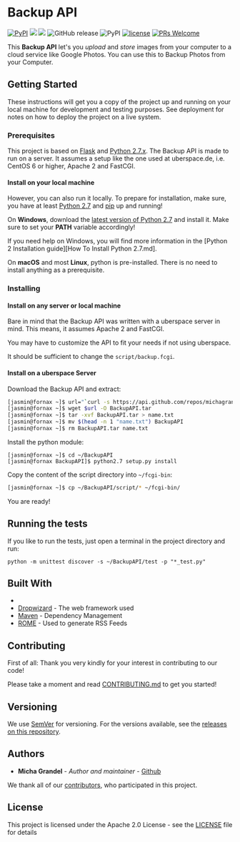 # Backup API

[![PyPI](https://img.shields.io/pypi/pyversions/BackupApi.svg)]()
![](https://img.shields.io/travis/michagrandel/BackupApi/develop.svg)
![](https://img.shields.io/codecov/c/github/michagrandel/BackupApi/develop.svg)
![GitHub release](https://img.shields.io/github/release/michagrandel/BackupApi.svg)
![PyPI](https://img.shields.io/pypi/v/BackupApi.svg)
[![license](https://img.shields.io/github/license/michagrandel/BackupApi.svg)]()
[![PRs Welcome](https://img.shields.io/badge/PRs-welcome-brightgreen.svg?style=flat-square)](http://makeapullrequest.com)

This **Backup API** let's you *upload* and *store* images from your computer
to a cloud service like Google Photos. You can use this to Backup Photos
from your Computer.

## Getting Started

These instructions will get you a copy of the project up and running on your 
local machine for development and testing purposes. See deployment for notes on 
how to deploy the project on a live system.

### Prerequisites

This project is based on [Flask][flask] and [Python 2.7.x][python]. 
The Backup API is made to run on a server. It assumes a setup like the one
used at uberspace.de, i.e. CentOS 6 or higher, Apache 2 and FastCGI.



#### Install on your local machine


However, you can also run it locally. To prepare for installation, make sure, you have at least [Python 2.7][python] and 
[pip][pip] up and running!

On **Windows**, download the [latest version of Python 2.7][python] and install it.
Make sure to set your **PATH** variable accordingly!

If you need help on Windows, you will find more information in the
[Python 2 Installation guide][How To Install Python 2.7.md].

On **macOS** and most **Linux**, python is pre-installed. There is no need to install
anything as a prerequisite.


### Installing

#### Install on any server or local machine

Bare in mind that the Backup API was written with a uberspace server in mind.
This means, it assumes Apache 2 and FastCGI.

You may have to customize the API to fit your needs if not using uberspace.

It should be sufficient to change the `script/backup.fcgi`.

#### Install on a uberspace Server

Download the Backup API and extract:

```bash
[jasmin@fornax ~]$ url="`curl -s https://api.github.com/repos/michagrandel/BackupApi/releases/latest | grep tarball_url | cut -d '"' -f 4`"
[jasmin@fornax ~]$ wget $url -O BackupAPI.tar
[jasmin@fornax ~]$ tar -xvf BackupAPI.tar > name.txt
[jasmin@fornax ~]$ mv $(head -n 1 "name.txt") BackupAPI
[jasmin@fornax ~]$ rm BackupAPI.tar name.txt
```

Install the python module:

```
[jasmin@fornax ~]$ cd ~/BackupAPI 
[jasmin@fornax BackupAPI]$ python2.7 setup.py install
```

Copy the content of the script directory into `~/fcgi-bin`:

```bash
[jasmin@fornax ~]$ cp ~/BackupAPI/script/* ~/fcgi-bin/
```

You are ready!


## Running the tests

If you like to run the tests, just open a terminal in the project directory and run:

```
python -m unittest discover -s ~/BackupAPI/test -p "*_test.py"
```

## Built With

*
* [Dropwizard](http://www.dropwizard.io/1.0.2/docs/) - The web framework used
* [Maven](https://maven.apache.org/) - Dependency Management
* [ROME](https://rometools.github.io/rome/) - Used to generate RSS Feeds

## Contributing

First of all: Thank you very kindly for your interest in contributing to our code!

Please take a moment and read [CONTRIBUTING.md](Contributing.md) to get you started!

## Versioning

We use [SemVer](http://semver.org/) for versioning. For the versions available, 
see the [releases on this repository][github-releases]. 

## Authors

* **Micha Grandel** - *Author and maintainer* - [Github][github]

We thank all of our [contributors][github-contributors], 
who participated in this project.

## License

This project is licensed under the Apache 2.0 License - see the [LICENSE](LICENSE) 
file for details

<!--## Acknowledgments

* Hat tip to anyone who's code was used
* Inspiration
* etc
-->

[github]: https://github.com/michagrandel
[github-releases]: https://github.com/michagrandel/BackupApi/releases
[github-contributors]: https://github.com/michagrandel/BackupApi/graphs/contributors
[python]: https://www.python.org/downloads/
[pip]: https://pypi.python.org/pypi/pip
[flask]: http://flask.pocoo.org
[gitflow]: https://danielkummer.github.io/git-flow-cheatsheet/
[gitflow-model]: http://nvie.com/posts/a-successful-git-branching-model/